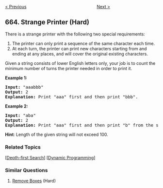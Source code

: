 <!--|This file generated by command(leetcode description); DO NOT EDIT.    |-->
<!--+----------------------------------------------------------------------+-->
<!--|@author    Openset <openset.wang@gmail.com>                           |-->
<!--|@link      https://github.com/openset                                 |-->
<!--|@home      https://github.com/openset/leetcode                        |-->
<!--+----------------------------------------------------------------------+-->

[< Previous](https://github.com/openset/leetcode/tree/master/problems/equal-tree-partition "Equal Tree Partition")
　　　　　　　　　　　　　　　　
[Next >](https://github.com/openset/leetcode/tree/master/problems/non-decreasing-array "Non-decreasing Array")

## 664. Strange Printer (Hard)

<p>
There is a strange printer with the following two special requirements:

<ol>
<li>The printer can only print a sequence of the same character each time.</li>
<li>At each turn, the printer can print new characters starting from and ending at any places, and will cover the original existing characters.</li>
</ol>

</p>

<p>
Given a string consists of lower English letters only, your job is to count the minimum number of turns the printer needed in order to print it.
</p>

<p><b>Example 1:</b><br />
<pre>
<b>Input:</b> "aaabbb"
<b>Output:</b> 2
<b>Explanation:</b> Print "aaa" first and then print "bbb".
</pre>
</p>

<p><b>Example 2:</b><br />
<pre>
<b>Input:</b> "aba"
<b>Output:</b> 2
<b>Explanation:</b> Print "aaa" first and then print "b" from the second place of the string, which will cover the existing character 'a'.
</pre>
</p>

<p><b>Hint</b>: Length of the given string will not exceed 100.</p>

### Related Topics
  [[Depth-first Search](https://github.com/openset/leetcode/tree/master/tag/depth-first-search/README.md)]
  [[Dynamic Programming](https://github.com/openset/leetcode/tree/master/tag/dynamic-programming/README.md)]

### Similar Questions
  1. [Remove Boxes](https://github.com/openset/leetcode/tree/master/problems/remove-boxes) (Hard)

